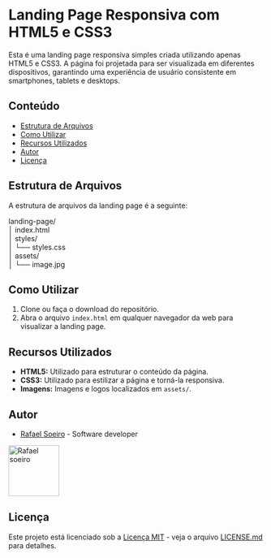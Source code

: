 # Landing Page Responsiva com HTML5 e CSS3

Esta é uma landing page responsiva simples criada utilizando apenas HTML5 e CSS3. A página foi projetada para ser visualizada em diferentes dispositivos, garantindo uma experiência de usuário consistente em smartphones, tablets e desktops.

## Conteúdo

- [Estrutura de Arquivos](#estrutura-de-arquivos)
- [Como Utilizar](#como-utilizar)
- [Recursos Utilizados](#recursos-utilizados)
- [Autor](#autor)
- [Licença](#licença)

## Estrutura de Arquivos

A estrutura de arquivos da landing page é a seguinte:

landing-page/ <br>
│ index.html<br>
│ styles/<br>
│ └── styles.css<br>
│ assets/<br>
│ └── image.jpg</br>



## Como Utilizar

1. Clone ou faça o download do repositório.
2. Abra o arquivo `index.html` em qualquer navegador da web para visualizar a landing page.

## Recursos Utilizados

- **HTML5:** Utilizado para estruturar o conteúdo da página.
- **CSS3:** Utilizado para estilizar a página e torná-la responsiva.
- **Imagens:** Imagens e logos localizados em `assets/`.

## Autor

- [Rafael Soeiro](https://github.com/rafaelsoeiro) - Software developer

<img alt="Rafael soeiro" title="Rafael Soeiro" src="https://avatars.githubusercontent.com/u/103294767?v=4" height="100" width="100" />


## Licença

Este projeto está licenciado sob a [Licença MIT](https://opensource.org/licenses/MIT) - veja o arquivo [LICENSE.md](LICENSE.md) para detalhes.
